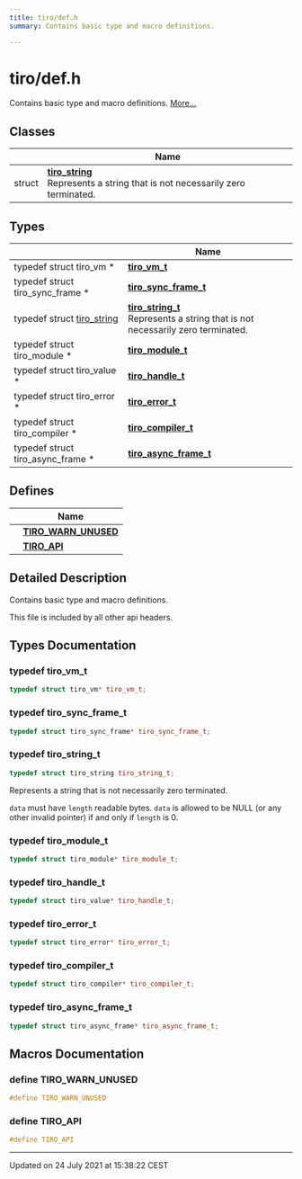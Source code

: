 ```yaml
---
title: tiro/def.h
summary: Contains basic type and macro definitions. 

---
```


# tiro/def.h

Contains basic type and macro definitions.  [More...](#detailed-description)

## Classes

|                | Name           |
| -------------- | -------------- |
| struct | **[tiro_string](/docs/api/classes/structtiro__string)** <br>Represents a string that is not necessarily zero terminated.  |

## Types

|                | Name           |
| -------------- | -------------- |
| typedef struct tiro_vm * | **[tiro_vm_t](/docs/api/files/def_8h#typedef-tiro_vm_t)**  |
| typedef struct tiro_sync_frame * | **[tiro_sync_frame_t](/docs/api/files/def_8h#typedef-tiro_sync_frame_t)**  |
| typedef struct [tiro_string](/docs/api/classes/structtiro__string) | **[tiro_string_t](/docs/api/files/def_8h#typedef-tiro_string_t)** <br>Represents a string that is not necessarily zero terminated.  |
| typedef struct tiro_module * | **[tiro_module_t](/docs/api/files/def_8h#typedef-tiro_module_t)**  |
| typedef struct tiro_value * | **[tiro_handle_t](/docs/api/files/def_8h#typedef-tiro_handle_t)**  |
| typedef struct tiro_error * | **[tiro_error_t](/docs/api/files/def_8h#typedef-tiro_error_t)**  |
| typedef struct tiro_compiler * | **[tiro_compiler_t](/docs/api/files/def_8h#typedef-tiro_compiler_t)**  |
| typedef struct tiro_async_frame * | **[tiro_async_frame_t](/docs/api/files/def_8h#typedef-tiro_async_frame_t)**  |

## Defines

|                | Name           |
| -------------- | -------------- |
|  | **[TIRO_WARN_UNUSED](/docs/api/files/def_8h#define-tiro_warn_unused)**  |
|  | **[TIRO_API](/docs/api/files/def_8h#define-tiro_api)**  |

## Detailed Description

Contains basic type and macro definitions. 

This file is included by all other api headers. 

## Types Documentation

### typedef tiro_vm_t

```cpp
typedef struct tiro_vm* tiro_vm_t;
```


### typedef tiro_sync_frame_t

```cpp
typedef struct tiro_sync_frame* tiro_sync_frame_t;
```


### typedef tiro_string_t

```cpp
typedef struct tiro_string tiro_string_t;
```

Represents a string that is not necessarily zero terminated. 

`data` must have `length` readable bytes. `data` is allowed to be NULL (or any other invalid pointer) if and only if `length` is 0. 


### typedef tiro_module_t

```cpp
typedef struct tiro_module* tiro_module_t;
```


### typedef tiro_handle_t

```cpp
typedef struct tiro_value* tiro_handle_t;
```


### typedef tiro_error_t

```cpp
typedef struct tiro_error* tiro_error_t;
```


### typedef tiro_compiler_t

```cpp
typedef struct tiro_compiler* tiro_compiler_t;
```


### typedef tiro_async_frame_t

```cpp
typedef struct tiro_async_frame* tiro_async_frame_t;
```





## Macros Documentation

### define TIRO_WARN_UNUSED

```cpp
#define TIRO_WARN_UNUSED 
```


### define TIRO_API

```cpp
#define TIRO_API 
```




-------------------------------

Updated on 24 July 2021 at 15:38:22 CEST
